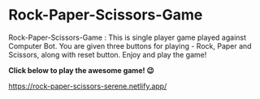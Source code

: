 # Rock-Paper-Scissors-Game
Rock-Paper-Scissors-Game : This is single player game played against Computer Bot. You are given three buttons for playing - Rock, Paper and Scissors, along with reset button. Enjoy and play the game! 

**Click below to play the awesome game! 😉**

https://rock-paper-scissors-serene.netlify.app/
